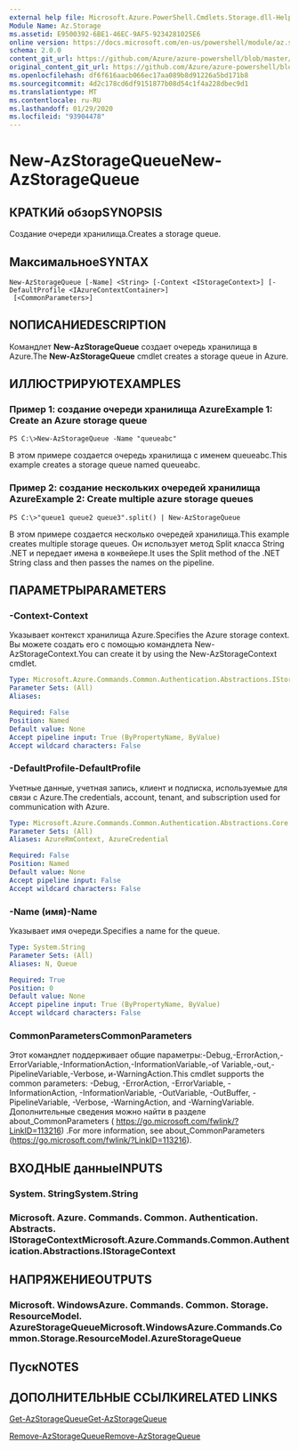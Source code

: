 ```yaml
---
external help file: Microsoft.Azure.PowerShell.Cmdlets.Storage.dll-Help.xml
Module Name: Az.Storage
ms.assetid: E9500392-6BE1-46EC-9AF5-9234281025E6
online version: https://docs.microsoft.com/en-us/powershell/module/az.storage/new-azstoragequeue
schema: 2.0.0
content_git_url: https://github.com/Azure/azure-powershell/blob/master/src/Storage/Storage.Management/help/New-AzStorageQueue.md
original_content_git_url: https://github.com/Azure/azure-powershell/blob/master/src/Storage/Storage.Management/help/New-AzStorageQueue.md
ms.openlocfilehash: df6f616aacb066ec17aa089b8d91226a5bd171b8
ms.sourcegitcommit: 4d2c178cd6df9151877b08d54c1f4a228dbec9d1
ms.translationtype: MT
ms.contentlocale: ru-RU
ms.lasthandoff: 01/29/2020
ms.locfileid: "93904478"
---
```

# <span data-ttu-id="cdb2a-101">New-AzStorageQueue</span><span class="sxs-lookup"><span data-stu-id="cdb2a-101">New-AzStorageQueue</span></span>

## <span data-ttu-id="cdb2a-102">КРАТКИй обзор</span><span class="sxs-lookup"><span data-stu-id="cdb2a-102">SYNOPSIS</span></span>
<span data-ttu-id="cdb2a-103">Создание очереди хранилища.</span><span class="sxs-lookup"><span data-stu-id="cdb2a-103">Creates a storage queue.</span></span>

## <span data-ttu-id="cdb2a-104">Максимальное</span><span class="sxs-lookup"><span data-stu-id="cdb2a-104">SYNTAX</span></span>

```
New-AzStorageQueue [-Name] <String> [-Context <IStorageContext>] [-DefaultProfile <IAzureContextContainer>]
 [<CommonParameters>]
```

## <span data-ttu-id="cdb2a-105">NОПИСАНИЕ</span><span class="sxs-lookup"><span data-stu-id="cdb2a-105">DESCRIPTION</span></span>
<span data-ttu-id="cdb2a-106">Командлет **New-AzStorageQueue** создает очередь хранилища в Azure.</span><span class="sxs-lookup"><span data-stu-id="cdb2a-106">The **New-AzStorageQueue** cmdlet creates a storage queue in Azure.</span></span>

## <span data-ttu-id="cdb2a-107">ИЛЛЮСТРИРУЮТ</span><span class="sxs-lookup"><span data-stu-id="cdb2a-107">EXAMPLES</span></span>

### <span data-ttu-id="cdb2a-108">Пример 1: создание очереди хранилища Azure</span><span class="sxs-lookup"><span data-stu-id="cdb2a-108">Example 1: Create an Azure storage queue</span></span>
```
PS C:\>New-AzStorageQueue -Name "queueabc"
```

<span data-ttu-id="cdb2a-109">В этом примере создается очередь хранилища с именем queueabc.</span><span class="sxs-lookup"><span data-stu-id="cdb2a-109">This example creates a storage queue named queueabc.</span></span>

### <span data-ttu-id="cdb2a-110">Пример 2: создание нескольких очередей хранилища Azure</span><span class="sxs-lookup"><span data-stu-id="cdb2a-110">Example 2: Create multiple azure storage queues</span></span>
```
PS C:\>"queue1 queue2 queue3".split() | New-AzStorageQueue
```

<span data-ttu-id="cdb2a-111">В этом примере создается несколько очередей хранилища.</span><span class="sxs-lookup"><span data-stu-id="cdb2a-111">This example creates multiple storage queues.</span></span>
<span data-ttu-id="cdb2a-112">Он использует метод Split класса String .NET и передает имена в конвейере.</span><span class="sxs-lookup"><span data-stu-id="cdb2a-112">It uses the Split method of the .NET String class and then passes the names on the pipeline.</span></span>

## <span data-ttu-id="cdb2a-113">ПАРАМЕТРЫ</span><span class="sxs-lookup"><span data-stu-id="cdb2a-113">PARAMETERS</span></span>

### <span data-ttu-id="cdb2a-114">-Context</span><span class="sxs-lookup"><span data-stu-id="cdb2a-114">-Context</span></span>
<span data-ttu-id="cdb2a-115">Указывает контекст хранилища Azure.</span><span class="sxs-lookup"><span data-stu-id="cdb2a-115">Specifies the Azure storage context.</span></span>
<span data-ttu-id="cdb2a-116">Вы можете создать его с помощью командлета New-AzStorageContext.</span><span class="sxs-lookup"><span data-stu-id="cdb2a-116">You can create it by using the New-AzStorageContext cmdlet.</span></span>

```yaml
Type: Microsoft.Azure.Commands.Common.Authentication.Abstractions.IStorageContext
Parameter Sets: (All)
Aliases:

Required: False
Position: Named
Default value: None
Accept pipeline input: True (ByPropertyName, ByValue)
Accept wildcard characters: False
```

### <span data-ttu-id="cdb2a-117">-DefaultProfile</span><span class="sxs-lookup"><span data-stu-id="cdb2a-117">-DefaultProfile</span></span>
<span data-ttu-id="cdb2a-118">Учетные данные, учетная запись, клиент и подписка, используемые для связи с Azure.</span><span class="sxs-lookup"><span data-stu-id="cdb2a-118">The credentials, account, tenant, and subscription used for communication with Azure.</span></span>

```yaml
Type: Microsoft.Azure.Commands.Common.Authentication.Abstractions.Core.IAzureContextContainer
Parameter Sets: (All)
Aliases: AzureRmContext, AzureCredential

Required: False
Position: Named
Default value: None
Accept pipeline input: False
Accept wildcard characters: False
```

### <span data-ttu-id="cdb2a-119">-Name (имя)</span><span class="sxs-lookup"><span data-stu-id="cdb2a-119">-Name</span></span>
<span data-ttu-id="cdb2a-120">Указывает имя очереди.</span><span class="sxs-lookup"><span data-stu-id="cdb2a-120">Specifies a name for the queue.</span></span>

```yaml
Type: System.String
Parameter Sets: (All)
Aliases: N, Queue

Required: True
Position: 0
Default value: None
Accept pipeline input: True (ByPropertyName, ByValue)
Accept wildcard characters: False
```

### <span data-ttu-id="cdb2a-121">CommonParameters</span><span class="sxs-lookup"><span data-stu-id="cdb2a-121">CommonParameters</span></span>
<span data-ttu-id="cdb2a-122">Этот командлет поддерживает общие параметры:-Debug,-ErrorAction,-ErrorVariable,-InformationAction,-InformationVariable,-of Variable,-out,-PipelineVariable,-Verbose, и-WarningAction.</span><span class="sxs-lookup"><span data-stu-id="cdb2a-122">This cmdlet supports the common parameters: -Debug, -ErrorAction, -ErrorVariable, -InformationAction, -InformationVariable, -OutVariable, -OutBuffer, -PipelineVariable, -Verbose, -WarningAction, and -WarningVariable.</span></span> <span data-ttu-id="cdb2a-123">Дополнительные сведения можно найти в разделе about_CommonParameters ( https://go.microsoft.com/fwlink/?LinkID=113216) .</span><span class="sxs-lookup"><span data-stu-id="cdb2a-123">For more information, see about_CommonParameters (https://go.microsoft.com/fwlink/?LinkID=113216).</span></span>

## <span data-ttu-id="cdb2a-124">ВХОДНЫЕ данные</span><span class="sxs-lookup"><span data-stu-id="cdb2a-124">INPUTS</span></span>

### <span data-ttu-id="cdb2a-125">System. String</span><span class="sxs-lookup"><span data-stu-id="cdb2a-125">System.String</span></span>

### <span data-ttu-id="cdb2a-126">Microsoft. Azure. Commands. Common. Authentication. Abstracts. IStorageContext</span><span class="sxs-lookup"><span data-stu-id="cdb2a-126">Microsoft.Azure.Commands.Common.Authentication.Abstractions.IStorageContext</span></span>

## <span data-ttu-id="cdb2a-127">НАПРЯЖЕНИЕ</span><span class="sxs-lookup"><span data-stu-id="cdb2a-127">OUTPUTS</span></span>

### <span data-ttu-id="cdb2a-128">Microsoft. WindowsAzure. Commands. Common. Storage. ResourceModel. AzureStorageQueue</span><span class="sxs-lookup"><span data-stu-id="cdb2a-128">Microsoft.WindowsAzure.Commands.Common.Storage.ResourceModel.AzureStorageQueue</span></span>

## <span data-ttu-id="cdb2a-129">Пуск</span><span class="sxs-lookup"><span data-stu-id="cdb2a-129">NOTES</span></span>

## <span data-ttu-id="cdb2a-130">ДОПОЛНИТЕЛЬНЫЕ ССЫЛКИ</span><span class="sxs-lookup"><span data-stu-id="cdb2a-130">RELATED LINKS</span></span>

[<span data-ttu-id="cdb2a-131">Get-AzStorageQueue</span><span class="sxs-lookup"><span data-stu-id="cdb2a-131">Get-AzStorageQueue</span></span>](./Get-AzStorageQueue.md)

[<span data-ttu-id="cdb2a-132">Remove-AzStorageQueue</span><span class="sxs-lookup"><span data-stu-id="cdb2a-132">Remove-AzStorageQueue</span></span>](./Remove-AzStorageQueue.md)


